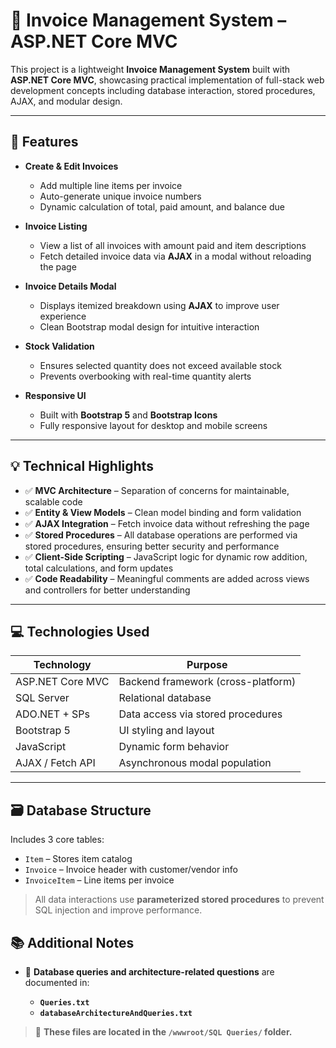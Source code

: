 # 🧾 Invoice Management System – ASP.NET Core MVC

This project is a lightweight **Invoice Management System** built with **ASP.NET Core MVC**, showcasing practical implementation of full-stack web development concepts including database interaction, stored procedures, AJAX, and modular design.

---

## 🔧 Features

- **Create & Edit Invoices**
  - Add multiple line items per invoice
  - Auto-generate unique invoice numbers
  - Dynamic calculation of total, paid amount, and balance due

- **Invoice Listing**
  - View a list of all invoices with amount paid and item descriptions
  - Fetch detailed invoice data via **AJAX** in a modal without reloading the page

- **Invoice Details Modal**
  - Displays itemized breakdown using **AJAX** to improve user experience
  - Clean Bootstrap modal design for intuitive interaction

- **Stock Validation**
  - Ensures selected quantity does not exceed available stock
  - Prevents overbooking with real-time quantity alerts

- **Responsive UI**
  - Built with **Bootstrap 5** and **Bootstrap Icons**
  - Fully responsive layout for desktop and mobile screens

---

## 💡 Technical Highlights

- ✅ **MVC Architecture** – Separation of concerns for maintainable, scalable code  
- ✅ **Entity & View Models** – Clean model binding and form validation  
- ✅ **AJAX Integration** – Fetch invoice data without refreshing the page  
- ✅ **Stored Procedures** – All database operations are performed via stored procedures, ensuring better security and performance  
- ✅ **Client-Side Scripting** – JavaScript logic for dynamic row addition, total calculations, and form updates  
- ✅ **Code Readability** – Meaningful comments are added across views and controllers for better understanding

---

## 💻 Technologies Used

| Technology         | Purpose                        |
|--------------------|--------------------------------|
| ASP.NET Core MVC   | Backend framework (cross-platform) |
| SQL Server         | Relational database            |
| ADO.NET + SPs      | Data access via stored procedures |
| Bootstrap 5        | UI styling and layout          |
| JavaScript         | Dynamic form behavior          |
| AJAX / Fetch API   | Asynchronous modal population  |

---

## 🗃️ Database Structure

Includes 3 core tables:
- `Item` – Stores item catalog
- `Invoice` – Invoice header with customer/vendor info
- `InvoiceItem` – Line items per invoice

> All data interactions use **parameterized stored procedures** to prevent SQL injection and improve performance.

## 📚 Additional Notes

- 📝 **Database queries and architecture-related questions** are documented in:

  - **`Queries.txt`**
  - **`databaseArchitectureAndQueries.txt`**

> 📂 **These files are located in the `/wwwroot/SQL Queries/` folder.**

